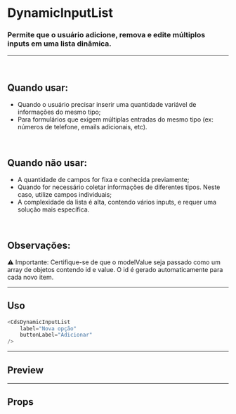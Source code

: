 # DynamicInputList

### Permite que o usuário adicione, remova e edite múltiplos inputs em uma lista dinâmica.
---
<br>

## Quando usar:
- Quando o usuário precisar inserir uma quantidade variável de informações do mesmo tipo;
- Para formulários que exigem múltiplas entradas do mesmo tipo (ex: números de telefone, emails adicionais, etc).

<br>

## Quando não usar:
- A quantidade de campos for fixa e conhecida previamente;
- Quando for necessário coletar informações de diferentes tipos. Neste caso, utilize campos individuais;
- A complexidade da lista é alta, contendo vários inputs, e requer uma solução mais específica.

<br>

## Observações:
⚠️ Importante: Certifique-se de que o modelValue seja passado como um array de objetos contendo id e value. O id é gerado automaticamente para cada novo item.

---

## Uso

```js
<CdsDynamicInputList
	label="Nova opção"
	buttonLabel="Adicionar"
/>
```

---

## Preview

<PreviewBuilder
	:args
	:component="CdsDynamicInputList"
	:events
/>

---

## Props

<APITable
	name="CdsDynamicInputList"
	section="props"
/>
<br>

<script setup>
import { ref } from 'vue';
import CdsDynamicInputList from '@/components/DynamicInputList.vue';

const events = [
	'update:modelValue'
];

const args = ref({
	label: 'Adicione opções',
	inputLabel: 'Nova opção',
	buttonVariant: 'dark',
	buttonText: 'Adicionar',
	incrementResolver: () => ({
		label: '',
		value: Math.random(),
	}),
});
</script>
